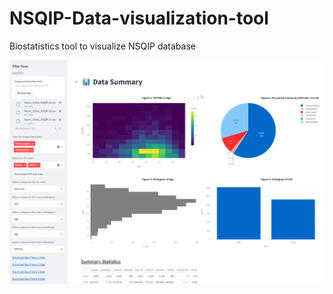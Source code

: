# NSQIP-Data-visualization-tool
Biostatistics tool to visualize NSQIP database

![alt text](https://github.com/qcethe/NSQIP-Data-visualization-tool/blob/main/Example%20Image.png)
